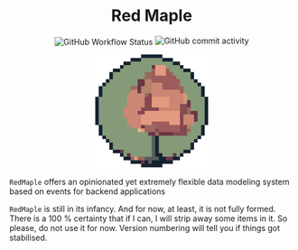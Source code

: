 <h1 align="center">
Red Maple
</h1>
<p align="center">
<img align="center" alt="GitHub Workflow Status" src="https://img.shields.io/github/actions/workflow/status/amirography/redmaple/rust-clippy.yml?color=%233e8fb0&label=test&logo=Rust&logoColor=%23f6c177&style=for-the-badge">
<img alt="GitHub commit activity" src="https://img.shields.io/github/commit-activity/y/amirography/redmaple?color=%23907aa9&logo=git&logoColor=%23b4637a&style=for-the-badge">
</p>

<p align="center">
<img width="200" src="./assets/redmaple.gif" alt="a picture of a Red Maple in the style of a pixel art">
</p>

<!-- cargo-rdme start -->

`RedMaple` offers an opinionated yet extremely flexible data modeling system based on events for backend applications

`RedMaple` is still in its infancy. And for now, at least, it is not fully formed.
There is a 100 % certainty that if I can, I will strip away some items in it.
So please, do not use it for now. Version numbering will tell you if things got stabilised.

<!-- cargo-rdme end -->
